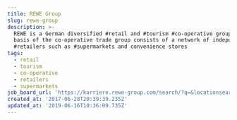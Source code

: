 ```yaml
---
title: REWE Group
slug: rewe-group
description: >-
  REWE is a German diversified #retail and #tourism #co-operative group. The
  basis of the co-operative trade group consists of a network of independent
  #retailers such as #supermarkets and convenience stores
tags:
  - retail
  - tourism
  - co-operative
  - retailers
  - supermarkets
job_board_url: 'https://karriere.rewe-group.com/search/?q=&locationsearch=berlin'
created_at: '2017-06-28T20:39:39.235Z'
updated_at: '2019-06-16T10:36:09.735Z'
---
```

